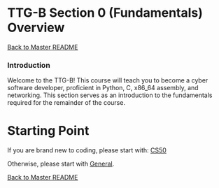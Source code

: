 # TTG-B Section 0 (Fundamentals) Overview

[Back to Master README](../README.md)

### Introduction
Welcome to the TTG-B!  This course will teach you to become a cyber software developer, proficient in Python, C, x86_64 assembly, and networking. This section serves as an introduction to the fundamentals required for the remainder of the course. 

# Starting Point

If you are brand new to coding, please start with:
[CS50](cs50/README.md)

Otherwise, please start with [General](0-general/README.md).

[Back to Master README](../README.md)